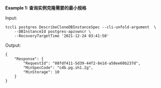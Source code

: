 **Example 1: 查询实例克隆需要的最小规格**



Input: 

```
tccli postgres DescribeCloneDBInstanceSpec --cli-unfold-argument  \
    --DBInstanceId postgres-apzvwncr \
    --RecoveryTargetTime '2021-12-24 03:41:50'
```

Output: 
```
{
    "Response": {
        "RequestId": "08fdf411-5d39-44f2-8e1d-a58ee60b237d",
        "MinSpecCode": "cdb.pg.sh1.2g",
        "MinStorage": 10
    }
}
```

